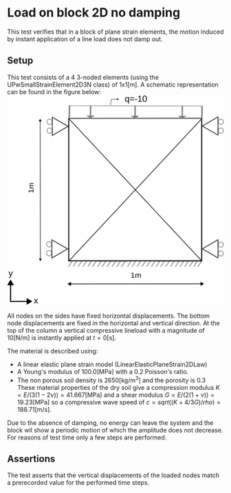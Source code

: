 # Load on block 2D no damping

This test verifies that in a block of plane strain elements, the motion induced by instant application of a line load does not damp out.

## Setup

This test consists of a 4 3-noded elements (using the UPwSmallStrainElement2D3N class) of $1 \mathrm{x} 1 \mathrm{[m]}$. A
schematic representation can be found in the figure below:
![MeshStructure](MeshStructure.svg)

All nodes on the sides have fixed horizontal displacements. The bottom node displacements are fixed in the horizontal and vertical direction. At the top of the column a vertical compressive lineload with a magnitude of $10 \mathrm{[N/m]}$ is instantly applied at $t = 0 \mathrm{[s]}$.

The material is described using:
-   A linear elastic plane strain model (LinearElasticPlaneStrain2DLaw)
-   A Young's modulus of $100.0 \mathrm{[MPa]}$ with a 0.2 Poisson's ratio.
-   The non porous soil density is $2650 \mathrm{[kg/m^3]}$ and the porosity is 0.3
These material properties of the dry soil give a compression modulus $K = E / (3(1-2\nu)) = 41.667 \mathrm{[MPa]}$ and a shear modulus $G = E / (2( 1 + \nu )) = 19.23 \mathrm{[MPa]}$ so a compressive wave speed of $c = sqrt( ( K + 4/3 G ) / rho ) = 188.71 \mathrm{[m/s]}$.

Due to the absence of damping, no energy can leave the system and the block wil show a periodic motion of which the amplitude does not decrease. For reasons of test time only a few steps are performed.

## Assertions

The test asserts that the vertical displacements of the loaded nodes match a prerecorded value for the performed time steps.
